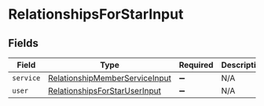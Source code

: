 # RelationshipsForStarInput


## Fields

| Field                                                                                   | Type                                                                                    | Required                                                                                | Description                                                                             |
| --------------------------------------------------------------------------------------- | --------------------------------------------------------------------------------------- | --------------------------------------------------------------------------------------- | --------------------------------------------------------------------------------------- |
| `service`                                                                               | [RelationshipMemberServiceInput](../../models/shared/relationshipmemberserviceinput.md) | :heavy_minus_sign:                                                                      | N/A                                                                                     |
| `user`                                                                                  | [RelationshipsForStarUserInput](../../models/shared/relationshipsforstaruserinput.md)   | :heavy_minus_sign:                                                                      | N/A                                                                                     |